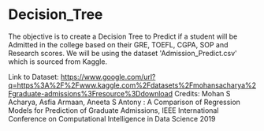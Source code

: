 # Decision_Tree
The objective is to create a Decision Tree to Predict if a student will be Admitted in the college based on their GRE, TOEFL, CGPA, SOP and Research scores.  We will be using the dataset 'Admission_Predict.csv' which is sourced from Kaggle.

Link to Dataset: https://www.google.com/url?q=https%3A%2F%2Fwww.kaggle.com%2Fdatasets%2Fmohansacharya%2Fgraduate-admissions%3Fresource%3Ddownload
Credits: Mohan S Acharya, Asfia Armaan, Aneeta S Antony : A Comparison of Regression Models for Prediction of Graduate Admissions, IEEE International Conference on Computational Intelligence in Data Science 2019
